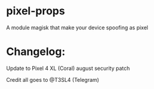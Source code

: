 # pixel-props
A module magisk that make your device spoofing as pixel

# Changelog:
Update to Pixel 4 XL (Coral) august security patch

Credit all goes to @T3SL4 (Telegram)
